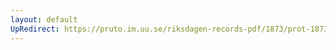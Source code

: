 ```yaml
---
layout: default
UpRedirect: https://pruto.im.uu.se/riksdagen-records-pdf/1873/prot-1873--ak--526/prot-1873--ak--526_000.pdf
---
```

